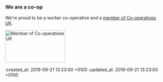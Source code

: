 ### We are a co-op

We're proud to be a worker <span class="nowrap">co-operative</span> and a [member of <span class="nowrap">Co-operatives</span> UK](https://www.uk.coop/directory/go-free-range).

<a href="https://www.uk.coop/">
  <img width="192" height="104" alt="Member of Co-operatives UK" src="<%= image_path('coops_uk_logo.png') %>" />
</a>

:created_at: 2019-09-21 13:23:00 +0100
:updated_at: 2019-09-21 13:23:00 +0100
